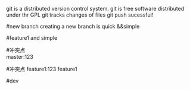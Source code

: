 git is a distributed version control system.
git is free software distributed under thr GPL
git tracks changes of files 
git push sucessful!

#new branch
creating a new branch is quick &&simple

#feature1
and simple


#冲突点 <br>
master:123

#冲突点
feature1:123
feature1

#dev
